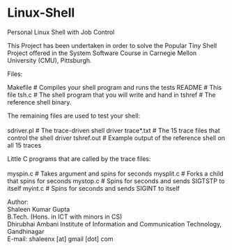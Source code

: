 # Linux-Shell
Personal Linux Shell with Job Control

This Project has been undertaken in order to solve the Popular Tiny Shell Project offered in the System Software Course in Carnegie Mellon University (CMU), Pittsburgh.

Files:

Makefile	# Compiles your shell program and runs the tests
README		# This file
tsh.c		# The shell program that you will write and hand in
tshref		# The reference shell binary.

The remaining files are used to test your shell: <br><br>
sdriver.pl	# The trace-driven shell driver
trace*.txt	# The 15 trace files that control the shell driver
tshref.out 	# Example output of the reference shell on all 15 traces

Little C programs that are called by the trace files: <br><br>
myspin.c	# Takes argument <n> and spins for <n> seconds
mysplit.c	# Forks a child that spins for <n> seconds
mystop.c        # Spins for <n> seconds and sends SIGTSTP to itself
myint.c         # Spins for <n> seconds and sends SIGINT to itself

Author:<br>
Shaleen Kumar Gupta<br>
B.Tech. (Hons. in ICT with minors in CS)<br>
Dhirubhai Ambani Institute of Information and Communication Technology, Gandhinagar<br>
E-mail: shaleenx [at] gmail [dot] com
